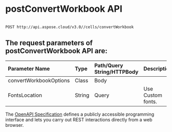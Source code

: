 # **postConvertWorkbook API**

 

```bash

POST http://api.aspose.cloud/v3.0//cells/convertWorkbook

```

## The request parameters of **postConvertWorkbook** API are: 

| Parameter Name | Type | Path/Query String/HTTPBody | Description | 
| :- | :- | :- |:- | 
|convertWorkbookOptions|Class|Body||
|FontsLocation|String|Query|Use Custom fonts.|


The [OpenAPI Specification](https://reference.aspose.cloud/cells/#/ConversionController/PostConvertWorkbook) defines a publicly accessible programming interface and lets you carry out REST interactions directly from a web browser.


